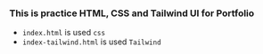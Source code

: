 ### This is practice HTML, CSS and Tailwind UI for Portfolio

- `index.html` is used `css`
- `index-tailwind.html` is used `Tailwind`
